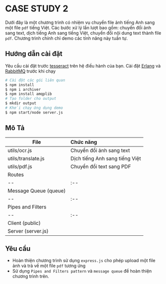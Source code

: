 # CASE STUDY 2
Dưới đây là một chương trình có nhiệm vụ chuyển file ảnh tiếng Anh sang một file `pdf` tiếng Việt. Các bước xử lý lần lượt bao gồm: chuyển đổi ảnh sang text, dịch tiếng Anh sang tiếng Việt, chuyển đổi nội dung text thành file `pdf`. Chương trình chính chỉ demo các tính năng này tuần tự.

## Hướng dẫn cài đặt
Yêu cầu cài đặt trước [tesseract](https://tesseract-ocr.github.io/tessdoc/Installation.html) trên hệ điều hành của bạn. 
Cài đặt [Erlang](https://www.erlang.org/downloads) và [RabbitMQ](https://www.rabbitmq.com/docs/install-windows) trước khi chạy 

```sh
# Cài đặt các gói liên quan
$ npm install
$ npm i archiver
$ npm install amqplib
# Tạo folder cho output
$ mkdir output
# Khởi chạy ứng dụng demo
$ npm start/node server.js
```

## Mô Tả
| File | Chức năng |
|--|:--|
| utils/ocr.js | Chuyển đổi ảnh sang text |
| utils/translate.js | Dịch tiếng Anh sang tiếng Việt |
| utils/pdf.js | Chuyển đổi text sang PDF |
| Routes |
|--|:--|
| Message Queue (queue) |
|--|:--|
| Pipes and Filters |
|--|:--|
| Client (public) |
| Server (server.js) |

## Yêu cầu
 - Hoàn thiện chương trình sử dụng `express.js` cho phép upload một file ảnh và trả về một file `pdf` tương ứng
 - Sử dụng `Pipes and Filters pattern` và `message queue` để hoàn thiện chương trình trên.
